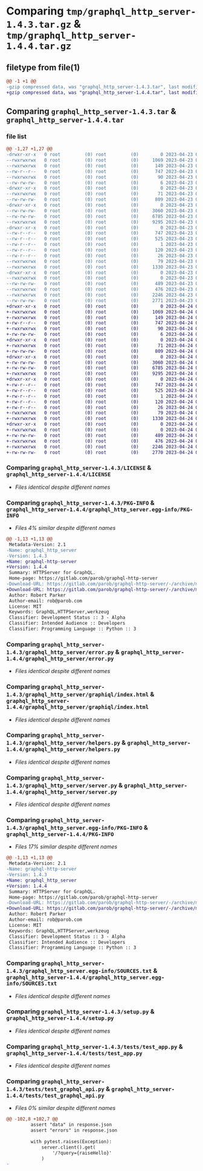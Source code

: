 # Comparing `tmp/graphql_http_server-1.4.3.tar.gz` & `tmp/graphql_http_server-1.4.4.tar.gz`

## filetype from file(1)

```diff
@@ -1 +1 @@
-gzip compressed data, was "graphql_http_server-1.4.3.tar", last modified: Sun Apr 23 08:31:36 2023, max compression
+gzip compressed data, was "graphql_http_server-1.4.4.tar", last modified: Mon Apr 24 08:59:01 2023, max compression
```

## Comparing `graphql_http_server-1.4.3.tar` & `graphql_http_server-1.4.4.tar`

### file list

```diff
@@ -1,27 +1,27 @@
-drwxr-xr-x   0 root         (0) root         (0)        0 2023-04-23 08:31:36.559430 graphql_http_server-1.4.3/
--rwxrwxrwx   0 root         (0) root         (0)     1069 2023-04-23 08:31:27.000000 graphql_http_server-1.4.3/LICENSE
--rwxrwxrwx   0 root         (0) root         (0)      149 2023-04-23 08:31:27.000000 graphql_http_server-1.4.3/MANIFEST.in
--rw-r--r--   0 root         (0) root         (0)      747 2023-04-23 08:31:36.559430 graphql_http_server-1.4.3/PKG-INFO
--rwxrwxrwx   0 root         (0) root         (0)       90 2023-04-23 08:31:27.000000 graphql_http_server-1.4.3/README.md
--rw-rw-rw-   0 root         (0) root         (0)        6 2023-04-23 08:31:35.000000 graphql_http_server-1.4.3/VERSION
-drwxr-xr-x   0 root         (0) root         (0)        0 2023-04-23 08:31:36.556429 graphql_http_server-1.4.3/graphql_http_server/
--rwxrwxrwx   0 root         (0) root         (0)       71 2023-04-23 08:31:27.000000 graphql_http_server-1.4.3/graphql_http_server/__init__.py
--rw-rw-rw-   0 root         (0) root         (0)      809 2023-04-23 08:31:27.000000 graphql_http_server-1.4.3/graphql_http_server/error.py
-drwxr-xr-x   0 root         (0) root         (0)        0 2023-04-23 08:31:36.558430 graphql_http_server-1.4.3/graphql_http_server/graphiql/
--rw-rw-rw-   0 root         (0) root         (0)     3060 2023-04-23 08:31:27.000000 graphql_http_server-1.4.3/graphql_http_server/graphiql/index.html
--rw-rw-rw-   0 root         (0) root         (0)     6785 2023-04-23 08:31:27.000000 graphql_http_server-1.4.3/graphql_http_server/helpers.py
--rwxrwxrwx   0 root         (0) root         (0)     9295 2023-04-23 08:31:27.000000 graphql_http_server-1.4.3/graphql_http_server/server.py
-drwxr-xr-x   0 root         (0) root         (0)        0 2023-04-23 08:31:36.557429 graphql_http_server-1.4.3/graphql_http_server.egg-info/
--rw-r--r--   0 root         (0) root         (0)      747 2023-04-23 08:31:36.000000 graphql_http_server-1.4.3/graphql_http_server.egg-info/PKG-INFO
--rw-r--r--   0 root         (0) root         (0)      525 2023-04-23 08:31:36.000000 graphql_http_server-1.4.3/graphql_http_server.egg-info/SOURCES.txt
--rw-r--r--   0 root         (0) root         (0)        1 2023-04-23 08:31:36.000000 graphql_http_server-1.4.3/graphql_http_server.egg-info/dependency_links.txt
--rw-r--r--   0 root         (0) root         (0)      120 2023-04-23 08:31:36.000000 graphql_http_server-1.4.3/graphql_http_server.egg-info/requires.txt
--rw-r--r--   0 root         (0) root         (0)       26 2023-04-23 08:31:36.000000 graphql_http_server-1.4.3/graphql_http_server.egg-info/top_level.txt
--rwxrwxrwx   0 root         (0) root         (0)       79 2023-04-23 08:31:36.560430 graphql_http_server-1.4.3/setup.cfg
--rwxrwxrwx   0 root         (0) root         (0)     1330 2023-04-23 08:31:27.000000 graphql_http_server-1.4.3/setup.py
-drwxr-xr-x   0 root         (0) root         (0)        0 2023-04-23 08:31:36.559430 graphql_http_server-1.4.3/tests/
--rwxrwxrwx   0 root         (0) root         (0)        0 2023-04-23 08:31:27.000000 graphql_http_server-1.4.3/tests/__init__.py
--rw-rw-rw-   0 root         (0) root         (0)      489 2023-04-23 08:31:27.000000 graphql_http_server-1.4.3/tests/app.py
--rwxrwxrwx   0 root         (0) root         (0)      476 2023-04-23 08:31:27.000000 graphql_http_server-1.4.3/tests/conftest.py
--rwxrwxrwx   0 root         (0) root         (0)     2246 2023-04-23 08:31:27.000000 graphql_http_server-1.4.3/tests/test_app.py
--rw-rw-rw-   0 root         (0) root         (0)     2771 2023-04-23 08:31:27.000000 graphql_http_server-1.4.3/tests/test_graphql_api.py
+drwxr-xr-x   0 root         (0) root         (0)        0 2023-04-24 08:59:01.480842 graphql_http_server-1.4.4/
+-rwxrwxrwx   0 root         (0) root         (0)     1069 2023-04-24 08:58:51.000000 graphql_http_server-1.4.4/LICENSE
+-rwxrwxrwx   0 root         (0) root         (0)      149 2023-04-24 08:58:51.000000 graphql_http_server-1.4.4/MANIFEST.in
+-rw-r--r--   0 root         (0) root         (0)      747 2023-04-24 08:59:01.480842 graphql_http_server-1.4.4/PKG-INFO
+-rwxrwxrwx   0 root         (0) root         (0)       90 2023-04-24 08:58:51.000000 graphql_http_server-1.4.4/README.md
+-rw-rw-rw-   0 root         (0) root         (0)        6 2023-04-24 08:59:00.000000 graphql_http_server-1.4.4/VERSION
+drwxr-xr-x   0 root         (0) root         (0)        0 2023-04-24 08:59:01.476842 graphql_http_server-1.4.4/graphql_http_server/
+-rwxrwxrwx   0 root         (0) root         (0)       71 2023-04-24 08:58:51.000000 graphql_http_server-1.4.4/graphql_http_server/__init__.py
+-rw-rw-rw-   0 root         (0) root         (0)      809 2023-04-24 08:58:51.000000 graphql_http_server-1.4.4/graphql_http_server/error.py
+drwxr-xr-x   0 root         (0) root         (0)        0 2023-04-24 08:59:01.478842 graphql_http_server-1.4.4/graphql_http_server/graphiql/
+-rw-rw-rw-   0 root         (0) root         (0)     3060 2023-04-24 08:58:51.000000 graphql_http_server-1.4.4/graphql_http_server/graphiql/index.html
+-rw-rw-rw-   0 root         (0) root         (0)     6785 2023-04-24 08:58:51.000000 graphql_http_server-1.4.4/graphql_http_server/helpers.py
+-rwxrwxrwx   0 root         (0) root         (0)     9295 2023-04-24 08:58:51.000000 graphql_http_server-1.4.4/graphql_http_server/server.py
+drwxr-xr-x   0 root         (0) root         (0)        0 2023-04-24 08:59:01.478842 graphql_http_server-1.4.4/graphql_http_server.egg-info/
+-rw-r--r--   0 root         (0) root         (0)      747 2023-04-24 08:59:01.000000 graphql_http_server-1.4.4/graphql_http_server.egg-info/PKG-INFO
+-rw-r--r--   0 root         (0) root         (0)      525 2023-04-24 08:59:01.000000 graphql_http_server-1.4.4/graphql_http_server.egg-info/SOURCES.txt
+-rw-r--r--   0 root         (0) root         (0)        1 2023-04-24 08:59:01.000000 graphql_http_server-1.4.4/graphql_http_server.egg-info/dependency_links.txt
+-rw-r--r--   0 root         (0) root         (0)      120 2023-04-24 08:59:01.000000 graphql_http_server-1.4.4/graphql_http_server.egg-info/requires.txt
+-rw-r--r--   0 root         (0) root         (0)       26 2023-04-24 08:59:01.000000 graphql_http_server-1.4.4/graphql_http_server.egg-info/top_level.txt
+-rwxrwxrwx   0 root         (0) root         (0)       79 2023-04-24 08:59:01.481842 graphql_http_server-1.4.4/setup.cfg
+-rwxrwxrwx   0 root         (0) root         (0)     1330 2023-04-24 08:58:51.000000 graphql_http_server-1.4.4/setup.py
+drwxr-xr-x   0 root         (0) root         (0)        0 2023-04-24 08:59:01.480842 graphql_http_server-1.4.4/tests/
+-rwxrwxrwx   0 root         (0) root         (0)        0 2023-04-24 08:58:51.000000 graphql_http_server-1.4.4/tests/__init__.py
+-rw-rw-rw-   0 root         (0) root         (0)      489 2023-04-24 08:58:51.000000 graphql_http_server-1.4.4/tests/app.py
+-rwxrwxrwx   0 root         (0) root         (0)      476 2023-04-24 08:58:51.000000 graphql_http_server-1.4.4/tests/conftest.py
+-rwxrwxrwx   0 root         (0) root         (0)     2246 2023-04-24 08:58:51.000000 graphql_http_server-1.4.4/tests/test_app.py
+-rw-rw-rw-   0 root         (0) root         (0)     2770 2023-04-24 08:58:51.000000 graphql_http_server-1.4.4/tests/test_graphql_api.py
```

### Comparing `graphql_http_server-1.4.3/LICENSE` & `graphql_http_server-1.4.4/LICENSE`

 * *Files identical despite different names*

### Comparing `graphql_http_server-1.4.3/PKG-INFO` & `graphql_http_server-1.4.4/graphql_http_server.egg-info/PKG-INFO`

 * *Files 4% similar despite different names*

```diff
@@ -1,13 +1,13 @@
 Metadata-Version: 2.1
-Name: graphql_http_server
-Version: 1.4.3
+Name: graphql-http-server
+Version: 1.4.4
 Summary: HTTPServer for GraphQL.
 Home-page: https://gitlab.com/parob/graphql-http-server
-Download-URL: https://gitlab.com/parob/graphql-http-server/-/archive/master/graphql-http-server-v1.4.3.zip
+Download-URL: https://gitlab.com/parob/graphql-http-server/-/archive/master/graphql-http-server-v1.4.4.zip
 Author: Robert Parker
 Author-email: rob@parob.com
 License: MIT
 Keywords: GraphQL,HTTPServer,werkzeug
 Classifier: Development Status :: 3 - Alpha
 Classifier: Intended Audience :: Developers
 Classifier: Programming Language :: Python :: 3
```

### Comparing `graphql_http_server-1.4.3/graphql_http_server/error.py` & `graphql_http_server-1.4.4/graphql_http_server/error.py`

 * *Files identical despite different names*

### Comparing `graphql_http_server-1.4.3/graphql_http_server/graphiql/index.html` & `graphql_http_server-1.4.4/graphql_http_server/graphiql/index.html`

 * *Files identical despite different names*

### Comparing `graphql_http_server-1.4.3/graphql_http_server/helpers.py` & `graphql_http_server-1.4.4/graphql_http_server/helpers.py`

 * *Files identical despite different names*

### Comparing `graphql_http_server-1.4.3/graphql_http_server/server.py` & `graphql_http_server-1.4.4/graphql_http_server/server.py`

 * *Files identical despite different names*

### Comparing `graphql_http_server-1.4.3/graphql_http_server.egg-info/PKG-INFO` & `graphql_http_server-1.4.4/PKG-INFO`

 * *Files 17% similar despite different names*

```diff
@@ -1,13 +1,13 @@
 Metadata-Version: 2.1
-Name: graphql-http-server
-Version: 1.4.3
+Name: graphql_http_server
+Version: 1.4.4
 Summary: HTTPServer for GraphQL.
 Home-page: https://gitlab.com/parob/graphql-http-server
-Download-URL: https://gitlab.com/parob/graphql-http-server/-/archive/master/graphql-http-server-v1.4.3.zip
+Download-URL: https://gitlab.com/parob/graphql-http-server/-/archive/master/graphql-http-server-v1.4.4.zip
 Author: Robert Parker
 Author-email: rob@parob.com
 License: MIT
 Keywords: GraphQL,HTTPServer,werkzeug
 Classifier: Development Status :: 3 - Alpha
 Classifier: Intended Audience :: Developers
 Classifier: Programming Language :: Python :: 3
```

### Comparing `graphql_http_server-1.4.3/graphql_http_server.egg-info/SOURCES.txt` & `graphql_http_server-1.4.4/graphql_http_server.egg-info/SOURCES.txt`

 * *Files identical despite different names*

### Comparing `graphql_http_server-1.4.3/setup.py` & `graphql_http_server-1.4.4/setup.py`

 * *Files identical despite different names*

### Comparing `graphql_http_server-1.4.3/tests/test_app.py` & `graphql_http_server-1.4.4/tests/test_app.py`

 * *Files identical despite different names*

### Comparing `graphql_http_server-1.4.3/tests/test_graphql_api.py` & `graphql_http_server-1.4.4/tests/test_graphql_api.py`

 * *Files 0% similar despite different names*

```diff
@@ -102,8 +102,7 @@
         assert "data" in response.json
         assert "errors" in response.json
 
         with pytest.raises(Exception):
             server.client().get(
                 '/?query={raiseHello}'
             )
-
```

